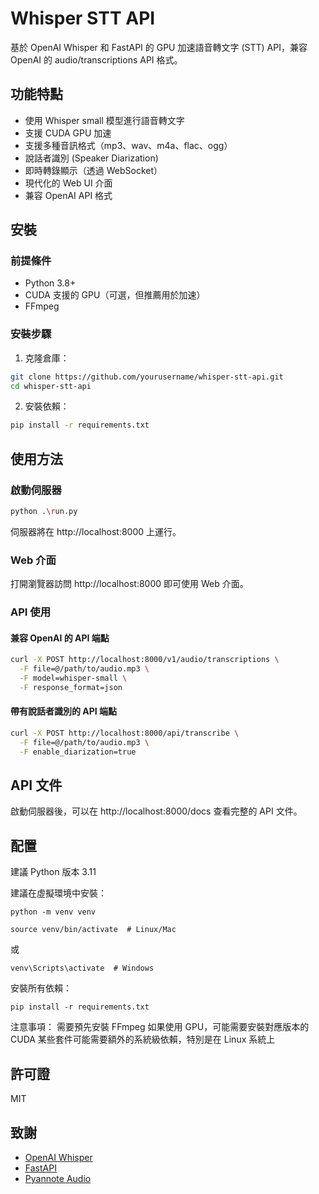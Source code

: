 # Whisper STT API

基於 OpenAI Whisper 和 FastAPI 的 GPU 加速語音轉文字 (STT) API，兼容 OpenAI 的 audio/transcriptions API 格式。

## 功能特點

- 使用 Whisper small 模型進行語音轉文字
- 支援 CUDA GPU 加速
- 支援多種音訊格式（mp3、wav、m4a、flac、ogg）
- 說話者識別 (Speaker Diarization)
- 即時轉錄顯示（透過 WebSocket）
- 現代化的 Web UI 介面
- 兼容 OpenAI API 格式

## 安裝

### 前提條件

- Python 3.8+
- CUDA 支援的 GPU（可選，但推薦用於加速）
- FFmpeg

### 安裝步驟

1. 克隆倉庫：

```bash
git clone https://github.com/yourusername/whisper-stt-api.git
cd whisper-stt-api
```

2. 安裝依賴：

```bash
pip install -r requirements.txt
```

## 使用方法

### 啟動伺服器

```bash
python .\run.py
```

伺服器將在 http://localhost:8000 上運行。

### Web 介面

打開瀏覽器訪問 http://localhost:8000 即可使用 Web 介面。

### API 使用

#### 兼容 OpenAI 的 API 端點

```bash
curl -X POST http://localhost:8000/v1/audio/transcriptions \
  -F file=@/path/to/audio.mp3 \
  -F model=whisper-small \
  -F response_format=json
```

#### 帶有說話者識別的 API 端點

```bash
curl -X POST http://localhost:8000/api/transcribe \
  -F file=@/path/to/audio.mp3 \
  -F enable_diarization=true
```

## API 文件

啟動伺服器後，可以在 http://localhost:8000/docs 查看完整的 API 文件。

## 配置

建議 Python 版本 3.11

建議在虛擬環境中安裝：
```
python -m venv venv
```
```
source venv/bin/activate  # Linux/Mac
```
或
```
venv\Scripts\activate  # Windows
```

安裝所有依賴：
```
pip install -r requirements.txt
```

注意事項：
需要預先安裝 FFmpeg
如果使用 GPU，可能需要安裝對應版本的 CUDA
某些套件可能需要額外的系統級依賴，特別是在 Linux 系統上

## 許可證

MIT

## 致謝

- [OpenAI Whisper](https://github.com/openai/whisper)
- [FastAPI](https://fastapi.tiangolo.com/)
- [Pyannote Audio](https://github.com/pyannote/pyannote-audio)

